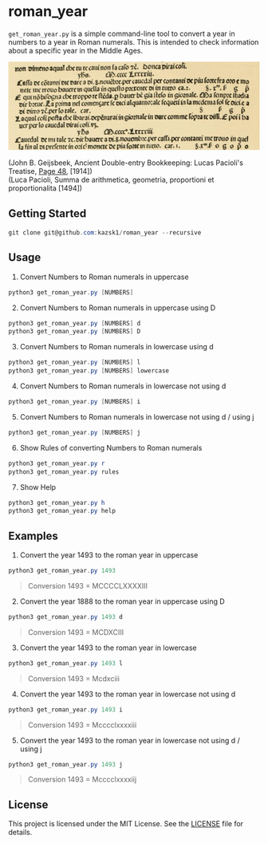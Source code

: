 # roman_year
`get_roman_year.py` is a simple command-line tool to convert a year in numbers to a year in Roman numerals.
This is intended to check information about a specific year in the Middle Ages.

![summa](images/summa.png)

(John B. Geijsbeek, Ancient Double-entry Bookkeeping: Lucas Pacioli's Treatise, [Page 48](https://archive.org/details/ancientdoubleent00geijuoft/page/48/mode/2up), [1914])  
(Luca Pacioli, Summa de arithmetica, geometria, proportioni et proportionalita [1494])

## Getting Started
``` powershell or bash
git clone git@github.com:kazsk1/roman_year --recursive
```

## Usage
1. Convert Numbers to Roman numerals in uppercase
``` powershell or bash
python3 get_roman_year.py [NUMBERS]
```

2. Convert Numbers to Roman numerals in uppercase using D
``` powershell or bash
python3 get_roman_year.py [NUMBERS] d
python3 get_roman_year.py [NUMBERS] D
```

3. Convert Numbers to Roman numerals in lowercase using d
``` powershell or bash
python3 get_roman_year.py [NUMBERS] l
python3 get_roman_year.py [NUMBERS] lowercase
```

4. Convert Numbers to Roman numerals in lowercase not using d
``` powershell or bash
python3 get_roman_year.py [NUMBERS] i
```

5. Convert Numbers to Roman numerals in lowercase not using d / using j
``` powershell or bash
python3 get_roman_year.py [NUMBERS] j
```

6. Show Rules of converting Numbers to Roman numerals
``` powershell or bash
python3 get_roman_year.py r
python3 get_roman_year.py rules
```

7. Show Help
``` powershell or bash
python3 get_roman_year.py h
python3 get_roman_year.py help
```

## Examples
1) Convert the year 1493 to the roman year in uppercase
``` powershell or bash
python3 get_roman_year.py 1493
```

  > Conversion
  > 1493 = MCCCCLXXXXIII

2) Convert the year 1888 to the roman year in uppercase using D
``` powershell or bash
python3 get_roman_year.py 1493 d
```

  > Conversion
  > 1493 = MCDXCIII

3) Convert the year 1493 to the roman year in lowercase
``` powershell or bash
python3 get_roman_year.py 1493 l
```

  > Conversion
  > 1493 = Mcdxciii

4) Convert the year 1493 to the roman year in lowercase not using d
``` powershell or bash
python3 get_roman_year.py 1493 i 
```

  > Conversion
  > 1493 = Mcccclxxxxiii

5) Convert the year 1493 to the roman year in lowercase not using d / using j
``` powershell or bash
python3 get_roman_year.py 1493 j
```

  > Conversion
  > 1493 = Mcccclxxxxiij

## License
This project is licensed under the MIT License. See the [LICENSE](LICENSE.txt) file for details.

